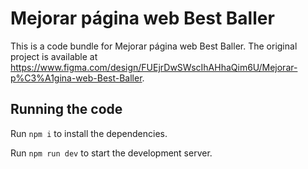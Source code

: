 
  # Mejorar página web Best Baller

  This is a code bundle for Mejorar página web Best Baller. The original project is available at https://www.figma.com/design/FUEjrDwSWscIhAHhaQim6U/Mejorar-p%C3%A1gina-web-Best-Baller.

  ## Running the code

  Run `npm i` to install the dependencies.

  Run `npm run dev` to start the development server.
  